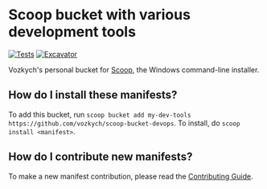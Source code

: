 # Scoop bucket with various development tools

<!-- Uncomment the following line after replacing placeholders -->
[![Tests](https://github.com/vozkych/scoop-bucket-devops/actions/workflows/ci.yml/badge.svg)](https://github.com/vozkych/scoop-bucket-devops/actions/workflows/ci.yml) [![Excavator](https://github.com/vozkych/scoop-bucket-devops/actions/workflows/excavator.yml/badge.svg)](https://github.com/vozkych/scoop-bucket-devops/actions/workflows/excavator.yml)

Vozkych's personal bucket for [Scoop](https://scoop.sh), the Windows command-line installer.

How do I install these manifests?
---------------------------------

To add this bucket, run `scoop bucket add my-dev-tools https://github.com/vozkych/scoop-bucket-devops`. To install, do `scoop install <manifest>`.

How do I contribute new manifests?
----------------------------------

To make a new manifest contribution, please read the [Contributing Guide](https://github.com/ScoopInstaller/.github/blob/main/.github/CONTRIBUTING.md).
